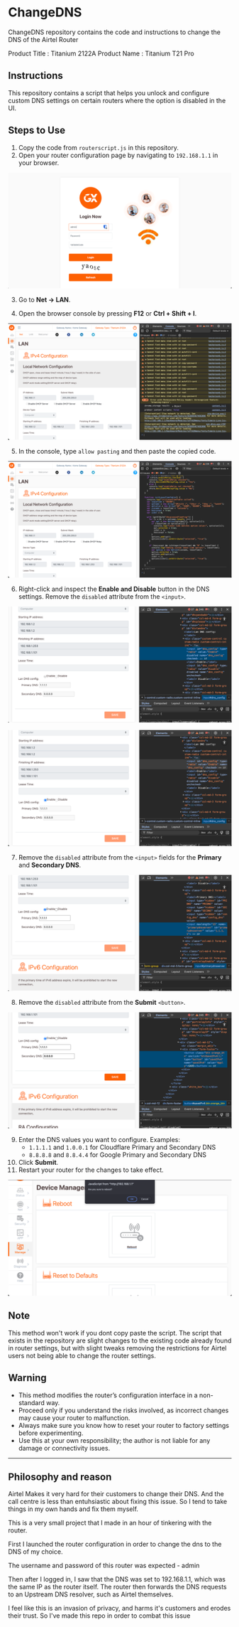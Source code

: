 # ChangeDNS

ChangeDNS repository contains the code and instructions to change the DNS of the Airtel Router 

Product Title : Titanium 2122A
Product Name : Titanium T21 Pro

## Instructions 

This repository contains a script that helps you unlock and configure custom DNS settings on certain routers where the option is disabled in the UI.

## Steps to Use

1. Copy the code from `routerscript.js` in this repository.  
2. Open your router configuration page by navigating to `192.168.1.1` in your browser.  

![Step 2](assets/step2.png)

3. Go to **Net → LAN**.  

4. Open the browser console by pressing **F12** or **Ctrl + Shift + I**.  


![Step 4](assets/step4.png)

5. In the console, type `allow pasting` and then paste the copied code.  

![Step 5](assets/step5.png)

6. Right-click and inspect the **Enable and Disable** button in the DNS settings. Remove the `disabled` attribute from the `<input>`.  

![Step 6](assets/step6.png)

![Step 6a](assets/step6a.png)

7. Remove the `disabled` attribute from the `<input>` fields for the **Primary** and **Secondary DNS**.  

![Step 7](assets/step7.png)

8. Remove the `disabled` attribute from the **Submit** `<button>`.  

![Step 8](assets/step8.png)

9. Enter the DNS values you want to configure. Examples:  
   - `1.1.1.1` and `1.0.0.1` for Cloudflare Primary and Secondary DNS  
   - `8.8.8.8` and `8.8.4.4` for Google Primary and Secondary DNS  
10. Click **Submit**.  
11. Restart your router for the changes to take effect.  

![Step 11](assets/step11.png)

## Note 

This method won't work if you dont copy paste the script.  The script that exists in the repository are slight changes to the existing code already found in router settings, but with slight tweaks removing the restrictions for Airtel users not being able to change the router settings. 

## Warning

- This method modifies the router’s configuration interface in a non-standard way.  
- Proceed only if you understand the risks involved, as incorrect changes may cause your router to malfunction.  
- Always make sure you know how to reset your router to factory settings before experimenting.  
- Use this at your own responsibility; the author is not liable for any damage or connectivity issues.  

--- 

## Philosophy and reason

Airtel Makes it very hard for their customers to change their DNS. And the call centre is less than entuhsiastic about fixing this issue. So I tend to take things in my own hands and fix them myself. 

This is a very small project that I made in an hour of tinkering with the router. 

First I launched the router configuration in order to change the dns to the DNS of my choice. 
 
The username and password of this router was expected - admin 

Then after I logged in, I saw that the DNS was set to 192.168.1.1, which was the same IP as the router itself. The router then forwards the DNS requests to an Upstream DNS resolver, such as Airtel themselves. 

I feel like this is an invasion of privacy, and harms it's customers and erodes their trust. So I've made this repo in order to combat this issue

